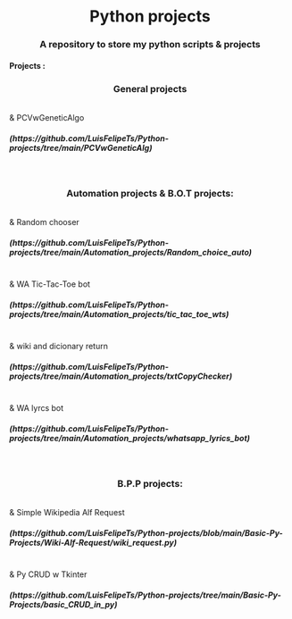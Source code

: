 <h1 align='center'>Python projects</h1>
<h3 align='center'>A repository to store my python scripts & projects</h3>
<h4>Projects :</h4> 

<h3 align='center'>General projects </h3> <br />
& PCVwGeneticAlgo <h5>(https://github.com/LuisFelipeTs/Python-projects/tree/main/PCVwGeneticAlg)</h5>  <br />

<h3 align='center'>Automation projects &  B.O.T projects:</h3> <br />
& Random chooser <h5>(https://github.com/LuisFelipeTs/Python-projects/tree/main/Automation_projects/Random_choice_auto)</h5>   <br />
& WA Tic-Tac-Toe bot <h5>(https://github.com/LuisFelipeTs/Python-projects/tree/main/Automation_projects/tic_tac_toe_wts)</h5>  <br />
& wiki and dicionary return <h5>(https://github.com/LuisFelipeTs/Python-projects/tree/main/Automation_projects/txtCopyChecker)</h5>   <br />
& WA lyrcs bot <h5>(https://github.com/LuisFelipeTs/Python-projects/tree/main/Automation_projects/whatsapp_lyrics_bot)</h5>  <br />

<h3 align='center'>B.P.P projects: </h3> <br />
& Simple Wikipedia Alf Request <h5>(https://github.com/LuisFelipeTs/Python-projects/blob/main/Basic-Py-Projects/Wiki-Alf-Request/wiki_request.py)</h5> <br />
& Py CRUD w Tkinter <h5>(https://github.com/LuisFelipeTs/Python-projects/tree/main/Basic-Py-Projects/basic_CRUD_in_py)</h5> <br />

